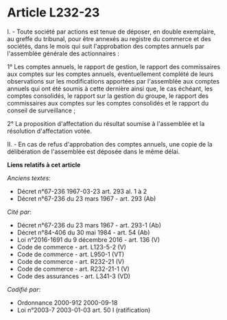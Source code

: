 # Article L232-23

I. - Toute société par actions est tenue de déposer, en double exemplaire, au greffe du tribunal, pour être annexés au
registre du commerce et des sociétés, dans le mois qui suit l'approbation des comptes annuels par l'assemblée générale des
actionnaires :

1° Les comptes annuels, le rapport de gestion, le rapport des commissaires aux comptes sur les comptes annuels,
éventuellement complété de leurs observations sur les modifications apportées par l'assemblée aux comptes annuels qui ont été
soumis à cette dernière ainsi que, le cas échéant, les comptes consolidés, le rapport sur la gestion du groupe, le rapport
des commissaires aux comptes sur les comptes consolidés et le rapport du conseil de surveillance ;

2° La proposition d'affectation du résultat soumise à l'assemblée et la résolution d'affectation votée.

II. - En cas de refus d'approbation des comptes annuels, une copie de la délibération de l'assemblée est déposée dans le même
délai.

**Liens relatifs à cet article**

_Anciens textes_:

  - Décret n°67-236 1967-03-23 art. 293 al. 1 à 2
  - Décret n°67-236 du 23 mars 1967 - art. 293 (Ab)

_Cité par_:

  - Décret n°67-236 du 23 mars 1967 - art. 293-1 (Ab)
  - Décret n°84-406 du 30 mai 1984 - art. 54 (Ab)
  - Loi n°2016-1691 du 9 décembre 2016 - art. 136 (V)
  - Code de commerce - art. L123-5-2 (V)
  - Code de commerce - art. L950-1 (VT)
  - Code de commerce - art. R232-21 (V)
  - Code de commerce - art. R232-21-1 (V)
  - Code des assurances - art. L341-3 (VD)

_Codifié par_:

  - Ordonnance 2000-912 2000-09-18
  - Loi n°2003-7 2003-01-03 art. 50 I (ratification)

